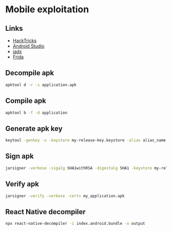 # Mobile exploitation

## Links

- [HackTricks](https://book.hacktricks.xyz/mobile-pentesting/android-app-pentesting)
- [Android Studio](https://developer.android.com/studio)
- [jadx](https://github.com/skylot/jadx)
- [Frida](https://frida.re/)

## Decompile apk

```sh
apktool d -r -s application.apk
```

## Compile apk

```sh
apktool b -f -d application
```

## Generate apk key

```sh
keytool -genkey -v -keystore my-release-key.keystore -alias alias_name -keyalg RSA -keysize 2048 -validity 10000
```

## Sign apk

```sh
jarsigner -verbose -sigalg SHA1withRSA -digestalg SHA1 -keystore my-release-key.keystore my_application.apk alias_name
```

## Verify apk

```sh
jarsigner -verify -verbose -certs my_application.apk
```

## React Native decompiler

```sh
npx react-native-decompiler -i index.android.bundle -o output
```
